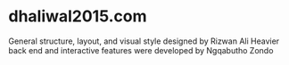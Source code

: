 # dhaliwal2015.com
General structure, layout, and visual style designed by Rizwan Ali
Heavier back end and interactive features were developed by Ngqabutho Zondo
